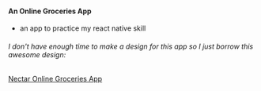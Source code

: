 #### An Online Groceries App

- an app to practice my react native skill

###### I don't have enough time to make a design for this app so I just borrow this awesome design:

[Nectar Online Groceries App](<https://www.figma.com/design/OAkYHHWNr0JN6DdPR3Ijd1/Online-Groceries-App-UI-(Community)?node-id=1-2&t=GFZFMNbFpHm8NTos-0>)
